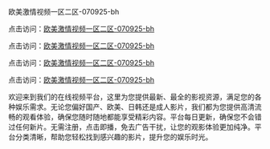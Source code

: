 欧美激情视频一区二区-070925-bh

点击访问：<a href="https://heiliaoga6s9v.pages.dev">欧美激情视频一区二区-070925-bh</a>

点击访问：<a href="https://heiliaoow5kzm.pages.dev">欧美激情视频一区二区-070925-bh</a>

点击访问：<a href="https://heiliao2dmwwy.pages.dev">欧美激情视频一区二区-070925-bh</a>

点击访问：<a href="https://heiliaoll4qsx.pages.dev">欧美激情视频一区二区-070925-bh</a>

欢迎来到我们的在线视频平台，这里为您提供最新、最全的影视资源，满足您的各种娱乐需求。无论您偏好国产、欧美、日韩还是成人影片，我们都为您提供高清流畅的观看体验，确保您随时随地都能享受精彩内容。平台每日更新，确保您不会错过任何新片。无需注册，点击即播，免去广告干扰，让您的观影体验更加纯净。平台分类清晰，帮助您轻松找到感兴趣的影片，提升您的娱乐时光。

<span style="display:none;">[Canonical link](https://github.com/dungchetnha20250709/viv15 ）</span>
